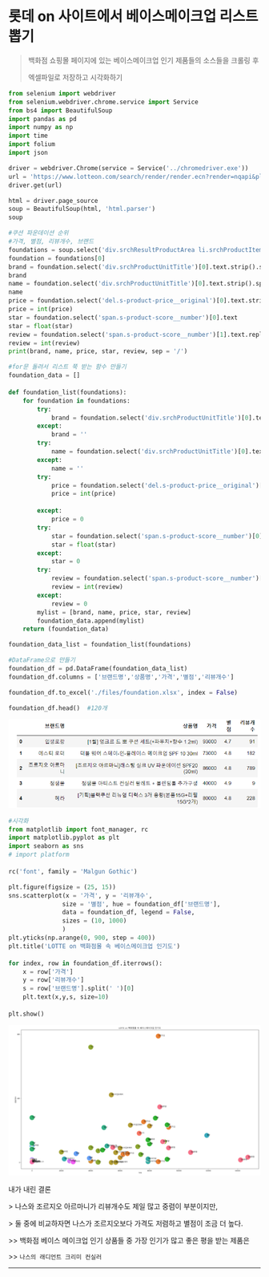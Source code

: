 # 롯데 on 사이트에서 베이스메이크업 리스트 뽑기

> 백화점 쇼핑몰 페이지에 있는 베이스메이크업 인기 제품들의 소스들을 크롤링 후 
>
> 엑셀파일로 저장하고 시각화하기



```python
from selenium import webdriver
from selenium.webdriver.chrome.service import Service
from bs4 import BeautifulSoup
import pandas as pd
import numpy as np
import time
import folium
import json
```

```python
driver = webdriver.Chrome(service = Service('../chromedriver.exe'))
url = 'https://www.lotteon.com/search/render/render.ecn?render=nqapi&platform=pc&collection_id=9&login=Y&u9=navigate&u8=FC04140100&mallId=1'
driver.get(url)
```

```python
html = driver.page_source
soup = BeautifulSoup(html, 'html.parser')
soup
```

```python
#쿠션 파운데이션 순위
#가격, 별점, 리뷰개수, 브랜드
foundations = soup.select('div.srchResultProductArea li.srchProductItem')
foundation = foundations[0]
brand = foundation.select('div.srchProductUnitTitle')[0].text.strip().split('\n')[0]
brand
name = foundation.select('div.srchProductUnitTitle')[0].text.strip().split('\n')[1]
name
price = foundation.select('del.s-product-price__original')[0].text.strip().replace('정상가','').replace('원','').replace(',','')
price = int(price)
star = foundation.select('span.s-product-score__number')[0].text
star = float(star)
review = foundation.select('span.s-product-score__number')[1].text.replace('리뷰','').strip()
review = int(review)
print(brand, name, price, star, review, sep = '/')
```

```python
#for문 돌려서 리스트 쭉 받는 함수 만들기
foundation_data = []

def foundation_list(foundations):
    for foundation in foundations:
        try:
            brand = foundation.select('div.srchProductUnitTitle')[0].text.strip().split('\n')[0]
        except:
            brand = ''
        try:
            name = foundation.select('div.srchProductUnitTitle')[0].text.strip().split('\n')[1]
        except:
            name = ''
        try:
            price = foundation.select('del.s-product-price__original')[0].text.strip().replace('정상가','').replace('원','').replace(',','')
            price = int(price)

        except:
            price = 0
        try:
            star = foundation.select('span.s-product-score__number')[0].text
            star = float(star)
        except:
            star = 0
        try:
            review = foundation.select('span.s-product-score__number')[1].text.replace('리뷰','').strip()
            review = int(review)
        except:
            review = 0
        mylist = [brand, name, price, star, review]
        foundation_data.append(mylist)
    return (foundation_data)
```

```python
foundation_data_list = foundation_list(foundations)
```

```python
#DataFrame으로 만들기
foundation_df = pd.DataFrame(foundation_data_list)
foundation_df.columns = ['브랜드명','상품명','가격','별점','리뷰개수']
```

```python
foundation_df.to_excel('./files/foundation.xlsx', index = False)
```

```python
foundation_df.head()  #120개
```

![image-20220121223228394](Crawling_Foundation.assets/image-20220121223228394.png)

```python
#시각화
from matplotlib import font_manager, rc
import matplotlib.pyplot as plt
import seaborn as sns
# import platform 

rc('font', family = 'Malgun Gothic')
```

```python
plt.figure(figsize = (25, 15))
sns.scatterplot(x = '가격', y = '리뷰개수',
               size = '별점', hue = foundation_df['브랜드명'],
               data = foundation_df, legend = False,
               sizes = (10, 1000)
               )
plt.yticks(np.arange(0, 900, step = 400))
plt.title('LOTTE on 백화점몰 속 베이스메이크업 인기도')
    
for index, row in foundation_df.iterrows():
    x = row['가격']
    y = row['리뷰개수']
    s = row['브랜드명'].split(' ')[0]
    plt.text(x,y,s, size=10)
    
plt.show()
```

![image-20220121224301019](Crawling_Foundation.assets/image-20220121224301019.png)

내가 내린 결론

\> 나스와 조르지오 아르마니가 리뷰개수도 제일 많고 중렴이 부분이지만,

\> 둘 중에 비교하자면 나스가 조르지오보다 가격도 저렴하고 별점이 조금 더 높다.

\>> 백화점 베이스 메이크업 인기 상품들 중 가장 인기가 많고 좋은 평을 받는 제품은

\>> `나스의 래디언트 크리미 컨실러`



---

